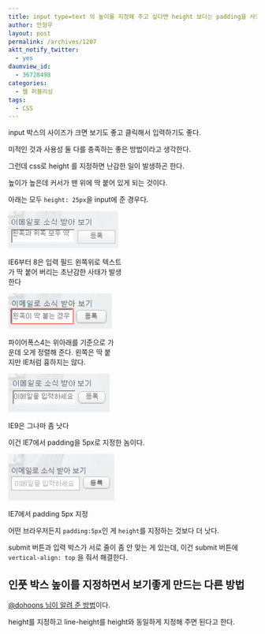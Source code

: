 ```yaml
---
title: input type=text 의 높이를 지정해 주고 싶다면 height 보다는 padding을 사용하라
author: 안형우
layout: post
permalink: /archives/1207
aktt_notify_twitter:
  - yes
daumview_id:
  - 36728498
categories:
  - 웹 퍼블리싱
tags:
  - CSS
---
```

input 박스의 사이즈가 크면 보기도 좋고 클릭해서 입력하기도 좋다.

미적인 것과 사용성 둘 다를 충족하는 좋은 방법이라고 생각한다.

그런데 css로 height 를 지정하면 난감한 일이 발생하곤 한다.

높이가 높은데 커서가 맨 위에 딱 붙어 있게 되는 것이다.

아래는 모두 `height: 25px`을 input에 준 경우다.<span style="text-align: center;"> </span>

<div style="width: 233px" class="wp-caption aligncenter">
  <img class=" " src="/uploads/legacy/input-text/ie6-8%EC%9D%80%20%EC%99%BC%EC%AA%BD%EC%9C%84%EC%AA%BD%EC%9D%84%20%EB%94%B1%20%EB%B6%99%EC%9D%B8%EB%8B%A4.png" alt="" width="223" height="76" /><p class="wp-caption-text">
    IE6부터 8은 입력 필드 왼쪽위로 텍스트가 딱 붙어 버리는 초난감한 사태가 발생한다
  </p>
</div>

<div style="width: 220px" class="wp-caption aligncenter">
  <img class=" " src="/uploads/legacy/input-text/%ED%8C%8C%EC%9D%B4%EC%96%B4%ED%8F%AD%EC%8A%A4%20input%EC%9D%80%20%EA%B8%80%EC%9E%90%EB%A5%BC%20%EC%9C%84%EC%95%84%EB%9E%98%20%EA%B0%80%EC%9A%B4%EB%8D%B0%EB%A1%9C%20%EC%A0%95%EB%A0%AC%ED%95%B4%20%EC%A4%80%EB%8B%A4.png" alt="" width="210" height="72" /><p class="wp-caption-text">
    파이어폭스4는 위아래를 기준으로 가운데 오게 정렬해 준다. 왼쪽은 딱 붙지만 IE처럼 흉하지는 않다.
  </p>
</div>

<div style="width: 216px" class="wp-caption aligncenter">
  <img class=" " src="/uploads/legacy/input-text/ie9%EC%9D%80%20%EA%B7%B8%EB%82%98%EB%A7%88%20%EC%A2%80%20%EB%82%AB%EB%8B%A4.png" alt="" width="206" height="78" /><p class="wp-caption-text">
    IE9은 그나마 좀 낫다
  </p>
</div>

이건 IE7에서 padding을 5px로 지정한 놈이다.

<div style="width: 225px" class="wp-caption aligncenter">
  <img src="/uploads/legacy/input-text/padding-5px.jpg" alt="" width="215" height="94" /><p class="wp-caption-text">
    IE7에서 padding 5px 지정
  </p>
</div>

어떤 브라우저든지 `padding:5px`인 게 `height`를 지정하는 것보다 더 낫다.

submit 버튼과 입력 박스가 서로 줄이 좀 안 맞는 게 있는데, 이건 submit 버튼에 `vertical-align: top` 을 줘서 해결한다.

## 인풋 박스 높이를 지정하면서 보기좋게 만드는 다른 방법

[@dohoons 님이 알려 준 방법][1]이다.

height를 지정하고 line-height를 height와 동일하게 지정해 주면 된다고 한다.

 [1]: https://twitter.com/dohoons/status/66049468788768768